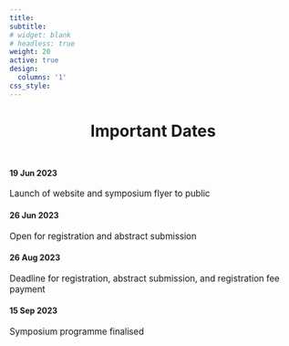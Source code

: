 ```yaml
---
title:
subtitle:
# widget: blank
# headless: true
weight: 20
active: true
design:
  columns: '1'
css_style: 
---
```

<h1 style="text-align: center; margin-bottom: 3rem;">Important Dates</h1>

<div class="row" style="margin-bottom:2rem;">
        <div class="col-sm mt-3">
                <div class="card py-0">
                        <h4 class="card-header text-center text-white">
                                19 Jun 2023
                        </h4>
                        <div class="card-body">
                                <p class="card-title" style="font-size: 0.95rem;">
                                Launch of website and symposium flyer to public
                                        <!-- <ul style="padding-left:inherit;margin-left:.7rem;">
                                                <li>Launch of website and symposium flyer to public</li>
                                        </ul> -->
                                </p>
                        </div>
                </div>
        </div>
        <div class="col-sm mt-3">
                <div class="card">
                        <h4 class="card-header text-center text-white">
                                26 Jun 2023
                        </h4>
                                <div class="card-body">
                                        <p class="card-title" style="font-size: 0.95rem;">
                                        Open for registration and abstract submission
                                                <!-- <ul style="padding-left:inherit;margin-left:.7rem;">
                                                        <li>Registration</li>
                                                        <li>Abstract submission</li>
                                                        <li>Invitation letters for participants</li>
                                                </ul> -->
                                        </p>
                                </div>
                </div>
        </div>
        <div class="col-sm mt-3">
                <div class="card">
                        <h4 class="card-header text-center text-white">
                                26 Aug 2023
                        </h4>
                                <div class="card-body" style="font-size: 0.95rem;">
                                Deadline for registration, abstract submission, and registration fee payment
                                        <!-- <p class="card-title">
                                                <ul style="padding-left:inherit;margin-left:.7rem;">
                                                        <li>Program finalized</li>
                                                </ul>
                                        </p> -->
                                </div>
                </div>
        </div>
        <div class="col-sm mt-3">
                <div class="card">
                        <h4 class="card-header text-center text-white">
                                15 Sep 2023
                        </h4>
                                <div class="card-body">
                                        <p class="card-title" style="font-size: 0.95rem;">
                                        Symposium programme finalised
                                                <!-- <ul style="padding-left:inherit;margin-left:.7rem;">        
                                                        <li>Symposium</li>
                                                </ul> -->
                                        </p>
                                </div>
                </div>
        </div>
</div>